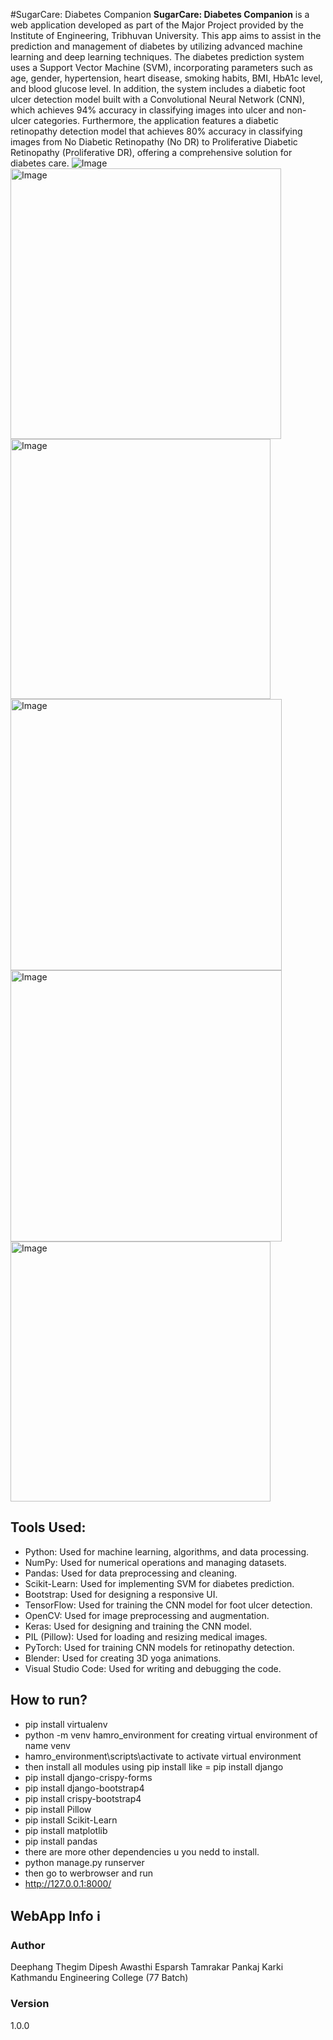#SugarCare: Diabetes Companion
**SugarCare: Diabetes Companion** is a web application developed as part of the Major Project provided by the Institute of Engineering, Tribhuvan University. This app aims to assist in the prediction 
and management of diabetes by utilizing advanced machine learning and deep learning techniques. The diabetes prediction system uses a Support Vector Machine (SVM), incorporating parameters such as age, 
gender, hypertension, heart disease, smoking habits, BMI, HbA1c level, and blood glucose level. In addition, the system includes a diabetic foot ulcer detection model built with a Convolutional Neural 
Network (CNN), which achieves 94% accuracy in classifying images into ulcer and non-ulcer categories. Furthermore, the application features a diabetic retinopathy detection model that achieves 80% accuracy 
in classifying images from No Diabetic Retinopathy (No DR) to Proliferative Diabetic Retinopathy (Proliferative DR), offering a comprehensive solution for diabetes care.
![Image](https://github.com/user-attachments/assets/8043b6ca-e227-4c95-9101-a61e15a3740b)
<img width="433" alt="Image" src="https://github.com/user-attachments/assets/ae429843-fd69-4343-9ef7-a8fb36b1aa6f" />
<img width="416" alt="Image" src="https://github.com/user-attachments/assets/05e84b4d-a578-4f81-a0d8-71108e8782ab" />
<img width="434" alt="Image" src="https://github.com/user-attachments/assets/cfda566d-ebf8-46f7-b40c-85fc499447c3" />
<img width="434" alt="Image" src="https://github.com/user-attachments/assets/98dafe5b-7a5e-462f-9fc4-c752d3d28c3b" />
<img width="416" alt="Image" src="https://github.com/user-attachments/assets/a874b359-c8e6-40fd-a8f4-c740a28bf8c2" />

## Tools Used: 
- Python: Used for machine learning, algorithms, and data processing.
- NumPy: Used for numerical operations and managing datasets.
- Pandas: Used for data preprocessing and cleaning.
- Scikit-Learn: Used for implementing SVM for diabetes prediction.
- Bootstrap: Used for designing a responsive UI.
- TensorFlow: Used for training the CNN model for foot ulcer detection.
- OpenCV: Used for image preprocessing and augmentation.
- Keras: Used for designing and training the CNN model.
- PIL (Pillow): Used for loading and resizing medical images.
- PyTorch: Used for training CNN models for retinopathy detection.
- Blender: Used for creating 3D yoga animations.
- Visual Studio Code: Used for writing and debugging the code.

## How to run?
- pip install virtualenv
- python -m venv hamro_environment        for creating virtual environment of name venv
- hamro_environment\scripts\activate           to activate virtual environment
- then install all modules using pip install 
like 
= pip install django
- pip install django-crispy-forms
- pip install django-bootstrap4
- pip install crispy-bootstrap4
- pip install Pillow
- pip install Scikit-Learn
- pip install matplotlib
- pip install pandas
- there are more other dependencies u you nedd to install.
- python manage.py runserver
- then go to werbrowser and run
- http://127.0.0.1:8000/

## WebApp Info ℹ️

### Author

Deephang Thegim
Dipesh Awasthi
Esparsh Tamrakar
Pankaj Karki
Kathmandu Engineering College (77 Batch)
### Version

1.0.0
